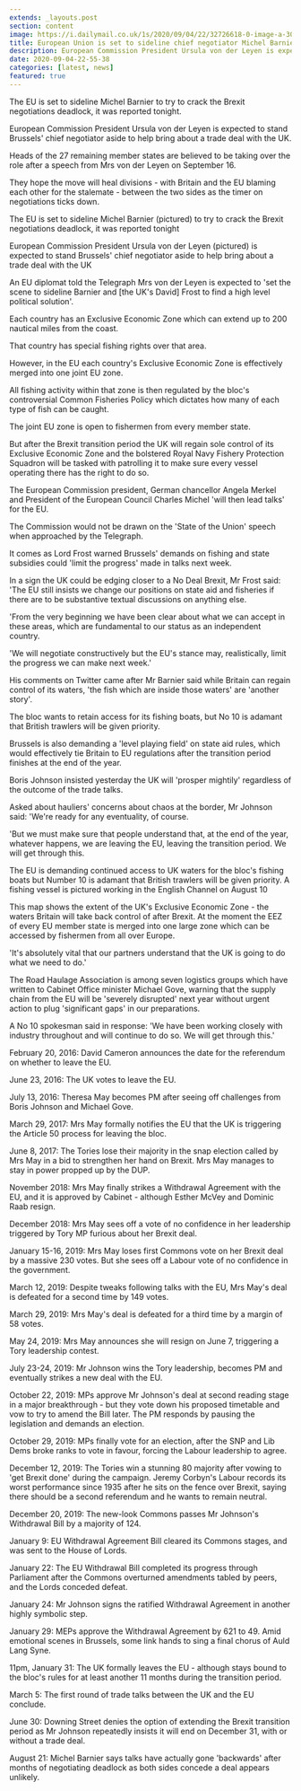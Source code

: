 ```yaml
---
extends: _layouts.post
section: content
image: https://i.dailymail.co.uk/1s/2020/09/04/22/32726618-0-image-a-30_1599255873563.jpg 
title: European Union is set to sideline chief negotiator Michel Barnier to crack Brexit deadlock 
description: European Commission President Ursula von der Leyen is expected to stand Brussels chief negotiator (pictured) aside to help bring about a trade deal with the UK. 
date: 2020-09-04-22-55-38 
categories: [latest, news] 
featured: true 
--- 
```

The EU is set to sideline Michel Barnier to try to crack the Brexit negotiations deadlock, it was reported tonight.

European Commission President Ursula von der Leyen is expected to stand Brussels' chief negotiator aside to help bring about a trade deal with the UK.

Heads of the 27 remaining member states are believed to be taking over the role after a speech from Mrs von der Leyen on September 16.

They hope the move will heal divisions - with Britain and the EU blaming each other for the stalemate - between the two sides as the timer on negotiations ticks down.

The EU is set to sideline Michel Barnier (pictured) to try to crack the Brexit negotiations deadlock, it was reported tonight

European Commission President Ursula von der Leyen (pictured) is expected to stand Brussels' chief negotiator aside to help bring about a trade deal with the UK

An EU diplomat told the Telegraph Mrs von der Leyen is expected to 'set the scene to sideline Barnier and [the UK's David] Frost to find a high level political solution'.

Each country has an Exclusive Economic Zone which can extend up to 200 nautical miles from the coast. 

That country has special fishing rights over that area. 

However, in the EU each country's Exclusive Economic Zone is effectively merged into one joint EU zone. 

All fishing activity within that zone is then regulated by the bloc's controversial Common Fisheries Policy which dictates how many of each type of fish can be caught.

The joint EU zone is open to fishermen from every member state. 

But after the Brexit transition period the UK will regain sole control of its Exclusive Economic Zone and the bolstered Royal Navy Fishery Protection Squadron will be tasked with patrolling it to make sure every vessel operating there has the right to do so.

The European Commission president, German chancellor Angela Merkel and President of the European Council Charles Michel 'will then lead talks' for the EU.

The Commission would not be drawn on the 'State of the Union' speech when approached by the Telegraph.

It comes as Lord Frost warned Brussels' demands on fishing and state subsidies could 'limit the progress' made in talks next week.

In a sign the UK could be edging closer to a No Deal Brexit, Mr Frost said: 'The EU still insists we change our positions on state aid and fisheries if there are to be substantive textual discussions on anything else.

'From the very beginning we have been clear about what we can accept in these areas, which are fundamental to our status as an independent country.

'We will negotiate constructively but the EU's stance may, realistically, limit the progress we can make next week.'

His comments on Twitter came after Mr Barnier said while Britain can regain control of its waters, 'the fish which are inside those waters' are 'another story'.

The bloc wants to retain access for its fishing boats, but No 10 is adamant that British trawlers will be given priority.

Brussels is also demanding a 'level playing field' on state aid rules, which would effectively tie Britain to EU regulations after the transition period finishes at the end of the year.

Boris Johnson insisted yesterday the UK will 'prosper mightily' regardless of the outcome of the trade talks.

Asked about hauliers' concerns about chaos at the border, Mr Johnson said: 'We're ready for any eventuality, of course.

'But we must make sure that people understand that, at the end of the year, whatever happens, we are leaving the EU, leaving the transition period. We will get through this.

The EU is demanding continued access to UK waters for the bloc's fishing boats but Number 10 is adamant that British trawlers will be given priority. A fishing vessel is pictured working in the English Channel on August 10 

This map shows the extent of the UK's Exclusive Economic Zone - the waters Britain will take back control of after Brexit. At the moment the EEZ of every EU member state is merged into one large zone which can be accessed by fishermen from all over Europe.

'It's absolutely vital that our partners understand that the UK is going to do what we need to do.'

The Road Haulage Association is among seven logistics groups which have written to Cabinet Office minister Michael Gove, warning that the supply chain from the EU will be 'severely disrupted' next year without urgent action to plug 'significant gaps' in our preparations.

A No 10 spokesman said in response: 'We have been working closely with industry throughout and will continue to do so. We will get through this.'

February 20, 2016: David Cameron announces the date for the referendum on whether to leave the EU. 

June 23, 2016: The UK votes to leave the EU. 

July 13, 2016: Theresa May becomes PM after seeing off challenges from Boris Johnson and Michael Gove.

March 29, 2017: Mrs May formally notifies the EU that the UK is triggering the Article 50 process for leaving the bloc. 

June 8, 2017: The Tories lose their majority in the snap election called by Mrs May in a bid to strengthen her hand on Brexit. Mrs May manages to stay in power propped up by the DUP. 

November 2018: Mrs May finally strikes a Withdrawal Agreement with the EU, and it is approved by Cabinet - although Esther McVey and Dominic Raab resign. 

December 2018: Mrs May sees off a vote of no confidence in her leadership triggered by Tory MP furious about her Brexit deal. 

January 15-16, 2019: Mrs May loses first Commons vote on her Brexit deal by a massive 230 votes. But she sees off a Labour vote of no confidence in the government.

March 12, 2019: Despite tweaks following talks with the EU, Mrs May's deal is defeated for a second time by 149 votes.

March 29, 2019: Mrs May's deal is defeated for a third time by a margin of 58 votes. 

May 24, 2019: Mrs May announces she will resign on June 7, triggering a Tory leadership contest.

July 23-24, 2019: Mr Johnson wins the Tory leadership, becomes PM and eventually strikes a new deal with the EU.  

October 22, 2019: MPs approve Mr Johnson's deal at second reading stage in a major breakthrough - but they vote down his proposed timetable and vow to try to amend the Bill later. The PM responds by pausing the legislation and demands an election.  

October 29, 2019: MPs finally vote for an election, after the SNP and Lib Dems broke ranks to vote in favour, forcing the Labour leadership to agree. 

December 12, 2019: The Tories win a stunning 80 majority after vowing to 'get Brexit done' during the campaign. Jeremy Corbyn's Labour records its worst performance since 1935 after he sits on the fence over Brexit, saying there should be a second referendum and he wants to remain neutral. 

December 20, 2019: The new-look Commons passes Mr Johnson's Withdrawal Bill by a majority of 124.  

January 9: EU Withdrawal Agreement Bill cleared its Commons stages, and was sent to the House of Lords.

January 22: The EU Withdrawal Bill completed its progress through Parliament after the Commons overturned amendments tabled by peers, and the Lords conceded defeat. 

January 24: Mr Johnson signs the ratified Withdrawal Agreement in another highly symbolic step. 

January 29: MEPs approve the Withdrawal Agreement by 621 to 49. Amid emotional scenes in Brussels, some link hands to sing a final chorus of Auld Lang Syne. 

11pm, January 31: The UK formally leaves the EU - although stays bound to the bloc's rules for at least another 11 months during the transition period.  

March 5: The first round of trade talks between the UK and the EU conclude.

June 30: Downing Street denies the option of extending the Brexit transition period as Mr Johnson repeatedly insists it will end on December 31, with or without a trade deal. 

August 21: Michel Barnier says talks have actually gone 'backwards' after months of negotiating deadlock as both sides concede a deal appears unlikely.

